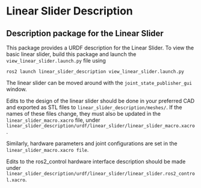 # Linear Slider Description

## Description package for the Linear Slider

This package provides a URDF description for the Linear Slider. To view the basic linear slider, build this package and launch the `view_linear_slider.launch.py` file using 

```
ros2 launch linear_slider_description view_linear_slider.launch.py
```
The linear slider can be moved around with the `joint_state_publisher_gui` window.

Edits to the design of the linear slider should be done in your preferred CAD and exported as STL files to `linear_slider_description/meshes/`. If the names of these files change, they must also be updated in the `linear_slider_macro.xacro` file, under `linear_slider_description/urdf/linear_slider/linear_slider_macro.xacro`.

Similarly, hardware parameters and joint configurations are set in the `linear_slider_macro.xacro file`.

Edits to the ros2_control hardware interface description should be made under `linear_slider_description/urdf/linear_slider/linear_slider.ros2_control.xacro`.